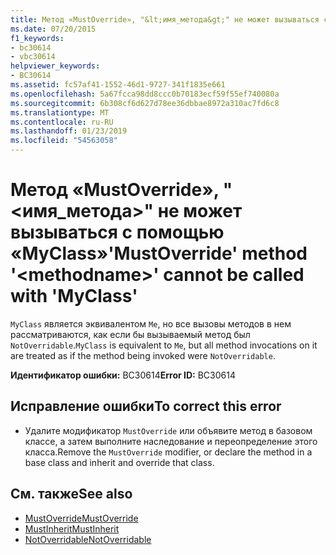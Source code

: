 ```yaml
---
title: Метод «MustOverride», "&lt;имя_метода&gt;" не может вызываться с помощью «MyClass»
ms.date: 07/20/2015
f1_keywords:
- bc30614
- vbc30614
helpviewer_keywords:
- BC30614
ms.assetid: fc57af41-1552-46d1-9727-341f1835e661
ms.openlocfilehash: 5a67fcca98dd8ccc0b70183ecf59f55ef740080a
ms.sourcegitcommit: 6b308cf6d627d78ee36dbbae8972a310ac7fd6c8
ms.translationtype: MT
ms.contentlocale: ru-RU
ms.lasthandoff: 01/23/2019
ms.locfileid: "54563058"
---
```

# <a name="mustoverride-method-ltmethodnamegt-cannot-be-called-with-myclass"></a><span data-ttu-id="4cb95-102">Метод «MustOverride», "&lt;имя_метода&gt;" не может вызываться с помощью «MyClass»</span><span class="sxs-lookup"><span data-stu-id="4cb95-102">'MustOverride' method '&lt;methodname&gt;' cannot be called with 'MyClass'</span></span>
<span data-ttu-id="4cb95-103">`MyClass` является эквивалентом `Me`, но все вызовы методов в нем рассматриваются, как если бы вызываемый метод был `NotOverridable`.</span><span class="sxs-lookup"><span data-stu-id="4cb95-103">`MyClass` is equivalent to `Me`, but all method invocations on it are treated as if the method being invoked were `NotOverridable`.</span></span>  
  
 <span data-ttu-id="4cb95-104">**Идентификатор ошибки:** BC30614</span><span class="sxs-lookup"><span data-stu-id="4cb95-104">**Error ID:** BC30614</span></span>  
  
## <a name="to-correct-this-error"></a><span data-ttu-id="4cb95-105">Исправление ошибки</span><span class="sxs-lookup"><span data-stu-id="4cb95-105">To correct this error</span></span>  
  
-   <span data-ttu-id="4cb95-106">Удалите модификатор `MustOverride` или объявите метод в базовом классе, а затем выполните наследование и переопределение этого класса.</span><span class="sxs-lookup"><span data-stu-id="4cb95-106">Remove the `MustOverride` modifier, or declare the method in a base class and inherit and override that class.</span></span>  
  
## <a name="see-also"></a><span data-ttu-id="4cb95-107">См. также</span><span class="sxs-lookup"><span data-stu-id="4cb95-107">See also</span></span>
- [<span data-ttu-id="4cb95-108">MustOverride</span><span class="sxs-lookup"><span data-stu-id="4cb95-108">MustOverride</span></span>](../../visual-basic/language-reference/modifiers/mustoverride.md)
- [<span data-ttu-id="4cb95-109">MustInherit</span><span class="sxs-lookup"><span data-stu-id="4cb95-109">MustInherit</span></span>](../../visual-basic/language-reference/modifiers/mustinherit.md)
- [<span data-ttu-id="4cb95-110">NotOverridable</span><span class="sxs-lookup"><span data-stu-id="4cb95-110">NotOverridable</span></span>](../../visual-basic/language-reference/modifiers/notoverridable.md)
